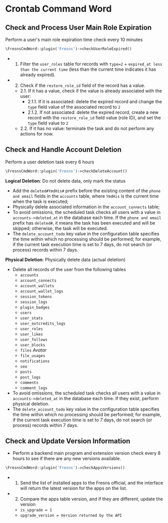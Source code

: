 # Crontab Command Word

## Check and Process User Main Role Expiration

Perform a user's main role expiration time check every 10 minutes

```php
\FresnsCmdWord::plugin('Fresns')->checkUserRoleExpired()
```

- 1. Filter the `user_roles` table for records with `type=2` + `expired_at less than the current time` (less than the current time indicates it has already expired).
- 2. Check if the `restore_role_id` field of the record has a value.
    - 2.1. If it has a value, check if the value is already associated with the user:
        - 2.1.1. If it is associated: delete the expired record and change the `type` field value of the associated record to `2`
        - 2.1.2. If not associated: delete the expired record, create a new record with the `restore_role_id` field value (role ID), and set the `type` field value to `2`
    - 2.2. If it has no value: terminate the task and do not perform any actions for now.

## Check and Handle Account Deletion

Perform a user deletion task every 6 hours

```php
\FresnsCmdWord::plugin('Fresns')->checkDeleteAccount()
```

**Logical Deletion**: Do not delete data, only mark the status

- Add the `deleted#YmdHis#` prefix before the existing content of the `phone and email` fields in the `accounts` table, where `YmdHis` is the current time when the task is executed;
- Physically delete associated information in the `account_connects` table;
- To avoid omissions, the scheduled task checks all users with a value in `accounts->deleted_at` in the database each time. If the `phone and email` prefix has `deleted#`, it means the task has been executed and will be skipped; otherwise, the task will be executed.
- The `delete_account_todo` key value in the configuration table specifies the time within which no processing should be performed; for example, if the current task execution time is set to 7 days, do not search (or process) records within 7 days.

**Physical Deletion**: Physically delete data (actual deletion)

- Delete all records of the user from the following tables
    - `accounts`
    - `account_connects`
    - `account_wallets`
    - `account_wallet_logs`
    - `session_tokens`
    - `session_logs`
    - `plugin_badges`
    - `users`
    - `user_stats`
    - `user_extcredits_logs`
    - `user_roles`
    - `user_likes`
    - `user_follows`
    - `user_blocks`
    - `files` *Avatar*
    - `file_usages`
    - `notifications`
    - `seo`
    - `posts`
    - `post_logs`
    - `comments`
    - `comment_logs`
- To avoid omissions, the scheduled task checks all users with a value in `accounts->deleted_at` in the database each time. If they exist, perform physical deletion.
- The `delete_account_todo` key value in the configuration table specifies the time within which no processing should be performed; for example, if the current task execution time is set to 7 days, do not search (or process) records within 7 days.

## Check and Update Version Information

- Perform a backend main program and extension version check every 8 hours to see if there are any new versions available.

```php
\FresnsCmdWord::plugin('Fresns')->checkAppsVersions()
```

- 1. Send the list of installed apps to the Fresns official, and the interface will return the latest version for the apps on the list.
- 2. Compare the apps table version, and if they are different, update the version
    - `is_upgrade = 1`
    - `upgrade_version = Version returned by the API`
